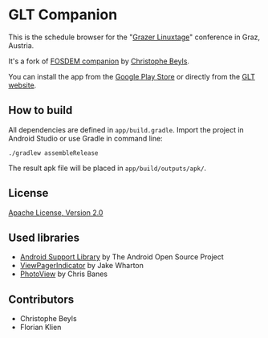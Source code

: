 # GLT Companion

This is the schedule browser for the "[Grazer Linuxtage](https://linuxtage.at)" conference in Graz, Austria. 

It's a fork of [FOSDEM companion](https://github.com/cbeyls/fosdem-companion-android) by [Christophe Beyls](https://github.com/cbeyls).

You can install the app from the [Google Play Store](https://play.google.com/store/apps/details?id=at.linuxtage.companion) or directly from the [GLT website](https://linuxtage.at/downloads/app).

## How to build

All dependencies are defined in ```app/build.gradle```. Import the project in Android Studio or use Gradle in command line:

```
./gradlew assembleRelease
```

The result apk file will be placed in ```app/build/outputs/apk/```.

## License

[Apache License, Version 2.0](http://www.apache.org/licenses/LICENSE-2.0)

## Used libraries

* [Android Support Library](http://developer.android.com/tools/support-library/) by The Android Open Source Project
* [ViewPagerIndicator](http://viewpagerindicator.com/) by Jake Wharton
* [PhotoView](https://github.com/chrisbanes/PhotoView) by Chris Banes

## Contributors

* Christophe Beyls
* Florian Klien
